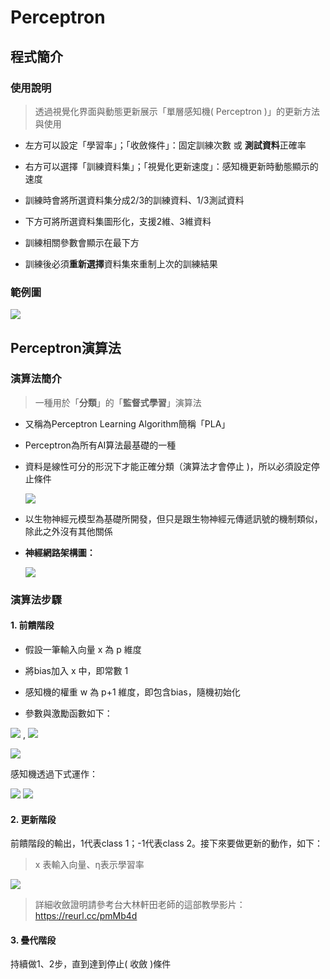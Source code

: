 # Perceptron
## 程式簡介
### 使用說明
> 透過視覺化界面與動態更新展示「單層感知機( Perceptron )」的更新方法與使用
* 左方可以設定「學習率」；「收斂條件」：固定訓練次數 或 **測試資料**正確率

* 右方可以選擇「訓練資料集」；「視覺化更新速度」：感知機更新時動態顯示的速度

* 訓練時會將所選資料集分成2/3的訓練資料、1/3測試資料

* 下方可將所選資料集圖形化，支援2維、3維資料

* 訓練相關參數會顯示在最下方

* 訓練後必須**重新選擇**資料集來重制上次的訓練結果

 
### 範例圖
![](https://i.imgur.com/LNf6ZHh.png)

## Perceptron演算法
### 演算法簡介
> 一種用於「**分類**」的「**監督式學習**」演算法
* 又稱為Perceptron Learning Algorithm簡稱「PLA」

* Perceptron為所有AI算法最基礎的一種

* 資料是線性可分的形況下才能正確分類（演算法才會停止 )，所以必須設定停止條件

  ![](https://i.imgur.com/03YyVPq.png)

* 以生物神經元模型為基礎所開發，但只是跟生物神經元傳遞訊號的機制類似，除此之外沒有其他關係

* **神經網路架構圖：**

  ![](https://i.imgur.com/efcQkGr.png)
### 演算法步驟
#### 1. 前饋階段
* 假設一筆輸入向量 x 為 p 維度

* 將bias加入 x 中，即常數 1

* 感知機的權重 w 為 p+1 維度，即包含bias，隨機初始化

* 參數與激勵函數如下：

<img src="https://render.githubusercontent.com/render/math?math=x=[1, x_1, ..., x_p]"> ,  <img src="https://render.githubusercontent.com/render/math?math=w=[w_{bias}, w_1, ...,  w_p]">

<img src="https://render.githubusercontent.com/render/math?math=\phi(x)=\left\{\begin{array}{r} 1 \quad if \quad x > 0 \\ -1 \quad if \quad x < 0 \end{array} \right.">

感知機透過下式運作：

<img src="https://render.githubusercontent.com/render/math?math=v= 1*w_{bias} %2B (\sum_{i=1}^{p}x_i*w_{i}) ">

<img src="https://render.githubusercontent.com/render/math?math=output= \phi(v) ">


#### 2. 更新階段
前饋階段的輸出，1代表class 1；-1代表class 2。接下來要做更新的動作，如下：
>  x 表輸入向量、η表示學習率

<img src="https://render.githubusercontent.com/render/math?math=w(n%2b1)=\left\{\begin{array}{l} w(n)%2b\eta*x \quad if \quad x \in class1 \quad but \quad {w(n)}^T*x < 0 \\ w(n)%2d\eta*x \quad if \quad x \in class2 \quad but \quad {w(n)}^T*x > 0 \\w(n) \quad if \quad x \quad is \quad classified \quad correctly \end{array} \right." >

> 詳細收斂證明請參考台大林軒田老師的這部教學影片：https://reurl.cc/pmMb4d

#### 3. 疊代階段
持續做1、2步，直到達到停止( 收斂 )條件
